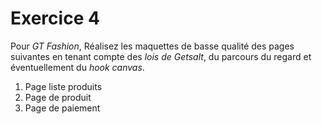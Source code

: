 # Exercice 4

Pour *GT Fashion*, Réalisez les maquettes de basse qualité des pages suivantes en tenant compte des *lois de Getsalt*, du parcours du regard et éventuellement du *hook canvas*.

1. Page liste produits
2. Page de produit
3. Page de paiement